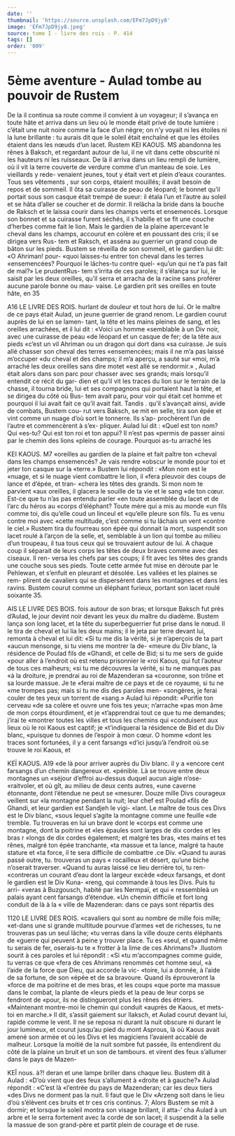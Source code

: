 ```yaml
---
date: ''
thumbnail: 'https://source.unsplash.com/EFm7JpD9jy8'
image: 'EFm7JpD9jy8.jpeg'
source: tome I - livre des rois - P. 414
tags: []
order: '009'
---
```


# 5ème aventure - Aulad tombe au pouvoir de Rustem

De la il continua sa route comme il convient à un voyageur; il s’avança en toute hâte et arriva dans
un lieu où le monde était privé de toute lumière :
c’était une nuit noire comme la face d’un nègre; on
n’y voyait ni les étoiles ni la lune brillante : tu aurais dit que le soleil était enchaîné et que les étoiles étaient dans les nœuds d’un lacet. Rustem
KEI KAOUS. MS abandonna les rênes à Baksch, et regardant autour
de lui, il ne vit dans cette obscurité ni les hauteurs ni les ruisseaux. De là il arriva dans un lieu rempli de lumière, où il vit la terre couverte de verdure comme d’un manteau de soie. Les vieillards y rede- venaient jeunes, tout y était vert et plein d’eaux courantes. Tous ses vêtements , sur son corps, étaient mouillés; il avait besoin de repos et de sommeil. Il ôta sa cuirasse de peau de léopard; le bonnet qu’il portait sous son casque était trempé de sueur: il étala
l’un et l’autre au soleil et se hâta d’aller se coucher
et de dormir. Il relâcha la bride dans la bouche de Raksch et le laissa courir dans les champs verts et ensemencés. Lorsque son bonnet et sa cuirasse furent séchés, il s’habille et se fit une couche d’herbes
comme fait le lion. Mais le gardien de la plaine apercevant le cheval dans les champs, accourut en colère et en poussant des cris; il se dirigea vers Rus- tem et Raksch, et asséna au guerrier un grand coup de bâton sur les pieds. Bustem se réveilla de son sommeil, et le gardien lui dit: «O Ahriman! pour- «quoi laisses-tu entrer ton cheval dans les terres «ensemencées? Pourquoi le lâches-tu contre quel- «qu’un qui ne t’a pas fait de mal?» Le prudentRus-
tem s’irrita de ces paroles; il s’élança sur lui, le
saisit par les deux oreilles, qu’il serra et arracha de
la racine sans proférer aucune parole bonne ou mau- vaise. Le gardien prit ses oreilles en toute hâte, en
35

A16 LE LIVRE DES ROIS.
hurlant de douleur et tout hors de lui. Or le maître
de ce pays était Aulad, un jeune guerrier de grand
renom. Le gardien courut auprès de lui en se lamen-
tant, la tête et les mains pleines de sang, et les oreilles arrachées, et il lui dit : «Voici un homme «semblable à un Div noir, avec une cuirasse de peau «de léopard et un casque de fer; de la tête aux pieds «c’est un vil Ahriman ou un dragon qui dort dans
«sa cuirasse. Je suis allé chasser son cheval des terres «ensemencées; mais il ne m’a pas laissé m’occuper
«du cheval et des champs; il m’a aperçu, a sauté sur «moi, m’a arraché les deux oreilles sans dire motet
«est allé se rendormir.» ,
Aulad était alors dans son parc pour chasser avec
ses grands; mais lorsqu’il entendit ce récit du gar-
dien et qu’il vit les traces du lion sur le terrain de
la chasse, il tourna bride, lui et ses compagnons qui portaient haut la tête, et se dirigea du côté où Bus-
tem avait paru, pour voir qui était cet homme et pourquoi il lui avait fait ce qu’il avait fait. Tandis
. qu’il s’avançait ainsi, avide de combats, Bustem cou-
rut vers Baksch, se mit en selle, tira son épée et vint comme un nuage d’où sort le tonnerre. Ils s’ap- prochèrent l’un de l’autre et commencèrent à s’ex-
pliquer. Aulad lui dit : «Quel est ton nom? Qui «es-tu? Qui est ton roi et ton appui? Il n’est pas «permis de passer ainsi par le chemin des lions «pleins de courage. Pourquoi as-tu arraché les

KEI KAOUS. M7 «oreilles au gardien de la plaine et fait paître ton
«cheval dans les champs ensemencés? Je vais rendre «obscur le monde pour toi et jeter ton casque sur la «terre.» Bustem lui répondit : «Mon nom est le «nuage, et si le nuage vient combattre le lion, il «fera pleuvoir des coups de lance et d’épée, et tran-
«chera les têtes des grands. Si mon nom te parvient «aux oreilles, il glacera le souille de ta vie et le sang «de ton cœur. Est-ce que tu n’as pas entendu parler
«en toute assemblée du lacet et de l’arc du héros au
«corps d’éléphant? Toute mère qui a mis au monde
«un fils comme toi, dis qu’elle coud un linceul et «qu’elle pleure son fils. Tu es venu contre moi avec «cette multitude, c’est comme si tu lâchais un vent «contre le ciel.»
Rustem tira du fourreau son épée qui donnait la mort, suspendit son lacet roulé à l’arçon de la selle,
et, semblable à un lion qui tombe au milieu d’un troupeau, il tua tous ceux qui se trouvaient autour de lui. A chaque coup il séparait de leurs corps les têtes de deux braves comme avec des ciseaux. Il ren- versa les chefs par ses coups; il fit avec les têtes des grands une couche sous ses pieds. Toute cette armée fut mise en déroute par le Pehlewan, et s’enfuit en pleurant et désolée. Les vallées et les plaines se rem- plirent de cavaliers qui se dispersèrent dans les montagnes et dans les ravins. Bustem courut comme
un éléphant furieux, portant son lacet roulé soixante 35.

AIS LE LIVRE DES BOIS.
fois autour de son bras; et lorsque Baksch fut près d’Aulad, le jour devint noir devant les yeux du maître du diadème. Bustem lança son long lacet, et
la tête du superbeguerrier fut prise dans le nœud.
Il le tira de cheval et lui lia les deux mains; il le
jeta par terre devant lui, remonta à cheval et lui dit: «Si tu me dis la vérité, si je n’aperçois de ta part
«aucun mensonge, si tu viens me montrer la de- «meure du Div blanc, la résidence de Poulad fils de
«Ghandi, et celle de Bid; si tu me sers de guide «pour aller à l’endroit où est retenu prisonnier le
«roi Kaous, qui fut l’auteur de tous ces malheurs;
«si tu me découvres la vérité, si tu ne manques pas
«à la droiture, je prendrai au roi de Mazenderan sa «couronne, son trône et sa lourde massue. Je te «ferai maître de ce pays et de ce royaume, si tu ne «me trompes pas; mais si tu me dis des paroles men- «songères, je ferai couler de tes yeux un torrent de «sang.» Aulad lui répondit: «Purifie ton cerveau
«de sa colère et ouvre une fois tes yeux; n’arrache «pas mon âme de mon corps étourdiment, et je «t’apprendrai tout ce que tu me demandes; j’irai te «montrer toutes les villes et tous les chemins qui «conduisent aux lieux où le roi Kaous est captif; je «t’indiquerai la résidence de Bid et du Div blanc, «puisque tu donnes de l’espoir à mon cœur. O homme «dont les traces sont fortunées, il y a cent farsangs «d’ici jusqu’à l’endroit où.se trouve le roi Kaous, et

KEÏ KAOUS. A19 «de là pour arriver auprès du Div blanc. il y a
«encore cent farsangs d’un chemin dangereux et. «pénible. Là se trouve entre deux montagnes un «séjour d’effroi au-dessus duquel aucun aigle n’ose- «raitvoler, et où gît, au milieu de deux cents autres, «une caverne étonnante, dont l’étendue ne peut se «mesurer. Douze mille Divs courageux veillent sur «la montagne pendant la nuit; leur chef est Poulad «fils de Ghandi, et leur gardien est Sandjeh le vigi- «lant. Le maître de tous ces Divs est le Div blanc, «sous lequel s’agite la montagne comme une feuille
«de tremble. Tu trouveras en lui un brave dont le «corps est comme une montagne, dont la poitrine et «les épaules sont larges de dix cordes et les bras
r «longs de dix cordes également; et malgré tes bras,
«tes mains et tes rênes, malgré ton épée tranchante,
«ta massue et ta lance, malgré ta haute stature et «ta force, il te sera difficile de combattre .ce Div. «Quand tu auras passé outre, tu. trouveras un pays
« rocailleux et désert, qu’une biche n’oserait traverser. «Quand tu auras laissé ce lieu derrière toi, tu ren- «contreras un courant d’eau dont la largeur excède «deux farsangs, et dont le gardien est le Div Kuna- «reng, qui commande à tous les Divs. Puis tu arri- «veras à Buzgousch, habité par les Nermpaï, et qui
« ressembleà un palais ayant cent farsangs d’étendue.
«Un chemin difficile et fort long conduit de là à la
« ville de Mazenderan: dans ce pays sont répartis des

1120 LE LIVRE DES ROIS.
«cavaliers qui sont au nombre de mille fois mille; «et-dans une si grande multitude pourvue d’armes «et de richesses, tu ne trouveras pas un seul lâche; «tu verras dans la ville douze cents éléphants de «guerre qui peuvent à peine y trouver place. Tu es «seul, et quand même tu serais de fer, oserais-tu te « frotter à la lime de ces Ahrimans?»
.Ilustom sourit à ces paroles et lui répondit : «Si
«tu m’accompagnes comme guide, tu verras ce que «fera de ces Ahrimans renommés cet homme seul, «à l’aide de la force que Dieu, qui accorde la vic- «toire, lui a donnée, à l’aide de sa fortune, de son
«épée et de sa bravoure. Quand ils éprouveront la «force de ma poitrine et de mes bras, et les coups «que porte ma massue dans le combat, la plante de «leurs pieds et la peau de leur corps se fendront de «pour, ils ne distingueront plus les rênes des étriers. «Maintenant montre-moi le chemin qui conduit «auprès de Kaous, et mets-toi en marche.»
Il dit, s’assit gaiement sur llaksch, et Aulad courut devant lui, rapide comme le vent. Il ne se reposa ni durant la nuit obscure ni durant le jour lumineux, et courut jusqu’au pied du mont Asprous, là où Kaous avait amené son armée et où les Divs et les magiciens l’avaient accablé de malheur. Lorsque la moitié de la nuit sombre fut passée, ils entendirent
du côté de la plaine un bruit et un son de tambours.
et virent des feux s’allumer dans le pays de Mazen-

KEÎ nous. à?!
deran et une lampe briller dans chaque lieu. Bustem
dit à Aulad : «D’où vient que des feux s’allument à
«droite et à gauche?» Aulad répondit : «C’est là
«l’entrée du pays de Mazenderan; car les deux tiers
«des Divs ne dorment pas la nuit. Il faut que le Div «Arzeng soit dans le lieu d’où s’élèvent ces bruits et
tr ces cris continus. 7; Alors Bustem se mit à dormir; et lorsque le soleil montra son visage brillant, il atta-’ cha Aulad à un arbre et le serra fortement avec la corde de son lacet; il suspendit à la selle la massue de son grand-père et partit plein de courage et de ruse.
